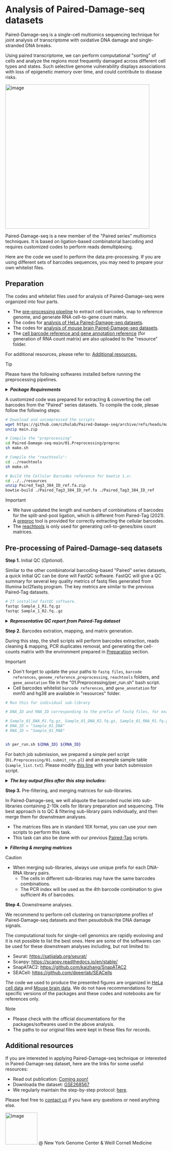 Analysis of Paired-Damage-seq datasets
=====

Paired-Damage-seq is a single-cell multiomics sequencing technique for joint analysis of transcriptome with oxidative DNA damage and single-stranded DNA breaks.

Using paired transcriptome, we can perform computational "sorting" of cells and analyze the regions most frequently damaged across different cell types and states. Such selective genome vulnerability displays associations with loss of epigenetic memory over time, and could contribute to disease risks.

<img width="450" alt="image" src="https://github.com/user-attachments/assets/1a73d64f-63fd-4e24-8059-a5051a2056a3" />

Paired-Damage-seq is a new member of the "Paired series" multiomics techniques. It is based on ligation-based combinatorial barcoding and requires customized codes to perform reads demultiplexing.

Here are the code we used to perform the data pre-processing. If you are using different sets of barcodes sequences, you may need to prepare your own whitelist files.

Preparation
-----
The codes and whitelist files used for analysis of Paired-Damage-seq were organized into four parts.
- The [pre-processing pipeline](https://github.com/czhulab/Paired-Damage-seq/tree/main/01.Preprocessing) to extract cell barcodes, map to reference genome, and generate RNA cell-to-gene count matrix.
- The codes for [analysis of HeLa Paired-Damage-seq datasets](https://github.com/czhulab/Paired-Damage-seq/tree/main/02.Analysis_HeLa).
- The codes for [analysis of mouse brain Paired-Damage-seq datasets](https://github.com/czhulab/Paired-Damage-seq/tree/main/03.Analysis_Brain).
- The [cell barcode reference and gene annotation reference](https://github.com/czhulab/Paired-Damage-seq/tree/main/resources) (for generation of RNA count matrix) are also uploaded to the "resource" folder.

For additional resources, please refer to: [Additional resources.](#additional-resources)


> [!TIP]
> Please have the following softwares installed before running the preprocessing pipelines.

  <details>

  _**<summary> Package Requirements </summary>**_
   If you have previously set up the environment for analysis of [Paired-Tag](https://github.com/cxzhu/Paired-Tag/tree/master) or [SIMPLE-seq](https://github.com/cxzhu/SIMPLE-seq), you may not need to re-install all of them.
  
  Name | Link
  --- | ---
  bowtie 1.x  | http://bowtie-bio.sourceforge.net/index.shtml
  bowtie 2.x  | http://bowtie-bio.sourceforge.net/bowtie2/index.shtml
  samtools (>1.3) | https://www.htslib.org
  STAR | https://github.com/alexdobin/STAR
  Trim_galore | https://www.bioinformatics.babraham.ac.uk/projects/trim_galore/
  FastQC (Optional) | https://www.bioinformatics.babraham.ac.uk/projects/fastqc/
  > - Generally we do not limit to specific versions of the above softwares, as long as the parameters format in bash scripts here match with the installed versions.
  > - An updated GCC complier is also required. 
  </details>

A customized code was prepared for extracting & converting the cell barcodes from the "Paired" series datasets. To compile the code, plesae follow the following steps:
```bash
# Download and uncompressed the scripts
wget https://github.com/czhulab/Paired-Damage-seq/archive/refs/heads/main.zip
unzip main.zip

# Compile the "preprocessing"
cd Paired-Damage-seq-main/01.Preprocessing/preproc
sh make.sh

# Compile the "reachtools":
cd ../reachtools
sh make.sh

# Build the Cellular Barcodes reference for bowtie 1.x:
cd ../../resources
unzip Paired_Tag3_384_ID_ref.fa.zip
bowtie-build ./Paired_Tag3_384_ID_ref.fa ./Paired_Tag3_384_ID_ref

```



> [!IMPORTANT]
> - We have updated the length and numbers of combinations of barcodes for the split-and-pool ligation, which is different from Paired-Tag (2021). A [preproc](https://github.com/czhulab/Paired-Damage-seq/tree/main/01.Preprocessing/preproc) tool is provided for correctly extracting the cellular barcodes.
> - The [reachtools](https://github.com/czhulab/Paired-Damage-seq/tree/main/01.Preprocessing/reachtools) is only used for generating cell-to-genes/bins count matrices. 

Pre-processing of Paired-Damage-seq datasets
---
**Step 1.**  Initial QC (_Optional_).

Similar to the other combinatorial barcoding-based "Paired" series datasets, a quick initial QC can be done will FastQC software. FastQC will give a QC summary for several key quality metrics of fastq files generated from Illumina bcl2fastq program. The key metrics are similar to the previous Paired-Tag datasets.

```bash
# If installed fastQC software.
fastqc Sample_1_R1.fq.gz
fastqc Sample_1_R2.fq..gz
```

  <details>

  _**<summary> Representative QC report from Paired-Tag dataset </summary>**_
  
  The image below shows the "Per base sequence content" and "Adapter Concent" sections of the FastQC output file from a representative Paired-Tag library.
  <img width="877" alt="image" src="https://github.com/user-attachments/assets/fcc61ff1-3f06-4452-bb2e-91734a7da8e4" />
  
   - As shown in Read1 report, there is a high fraction of G base in the 2nd base, that is expected from the library construction (no trimming are needed for this part as Bowtie2 will handle it properly).
   - For read2, there are 3 base balanced regions (UMI and barcode) between 3 base-inbalenced linkers (as indicated in the image).
     - If the linker regions does not show high fluctuation as in the representative image, that may indicate a low ligation efficiency.
   - For "Adapter Content" section, typically we will expect a low fraction of Nextera adaptor sequence (at 100th bp, 5%-20%; expect higher percentage if sequenced to 150 bp or longer) in Read2 library and negligible adaptor content from Read1 library.
   - Higher fraction of adaptors:
     - In RNA library indicates: amount of N5-Tn5 is too high in 2nd adaptor tagging step of RNA library.
     - In DNA library: tagmentation efficiency (antibody efficiency) are low, may expect low library complexity.
  </details>

**Step 2.**  Barcodes extration, mapping, and matrix generation.

During this step, the shell scripts will perform barcodes extraction, reads cleaning & mapping, PCR duplicates removal, and generating the cell-counts matrix with the environment prepared in [Preparation](#preparation) section.
> [!IMPORTANT]
> - Don't forget to update the your paths to ```fastq files```, ```barcode references```, ```genome_reference``` ,```preprocessing```, ```reachtools``` folders, and ```gene_annotation``` file in the "01.Preprocessing/per_run.sh" bash script.
> - Cell barcodes whitelist ```barcode references```, and ```gene_annotation``` for mm10 and hg38 are available in "resources" folder.


```bash
# Run this for individual sub-library

# DNA_ID and RNA_ID corresponding to the prefix of fastq files, for example:

# Sample_01_DNA_R1.fq.gz, Sample_01_DNA_R2.fq.gz, Sample_01_RNA_R1.fq.gz, Sample_01_RNA_R2.fq.gz
# DNA_ID = "Sample_01_DNA"
# RNA_ID = "Sample_01_RNA"


sh per_run.sh ${DNA_ID} ${RNA_ID}
```

For batch job submission, we prepared a simple perl script (```01.Preprocessing/01.submit_run.pl```) and an example sample table (```sample_list.txt```). Please modify [this line](https://github.com/czhulab/Paired-Damage-seq/blob/9fec3da3f4a80261b2281da11c3e20b433a914ff/01.Preprocessing/01.submit_run.pl#L12) with your batch submission script.

  <details>
    
  _**<summary>The key output files after this step includes: </summary>**_

   > - ```01.rawdata/*combined_DNA.fq.gz```: Extracted barcode reads with DNA restriction cutting sites, which are derived from PAT tagmentation.
   > - ```01.rawdata/*combined_RNA.fq.gz```: Extracted barcode reads with RNA restriction cutting sites, which are derived from reverse transcription.
   > - ```01.rawdata/*combined_UND.fq.gz```: Extracted barcode reads that cannot be assigned to DNA and RNA modalities, possible due to PCR/sequencing errors, and dimer fragments.
   > - ```01.rawdata/*BC_cov.fq.gz```: Converted fastq files with barcode IDs attached to ReadName lines.
   > - ```02.trimmed/*BC_cov_trimmed.fq.gz```: Cleaned reads that will be used for mapping. An additional optional QC can be performed on them.
   > - ```03.mapping_mm10/*_mm10_sorted.bam```: Mapped DNA and RNA bam files, before PCR duplicates removal.
   > - ```03.mapping_mm10/*_mm10_sorted_rmdup.bam```: Mapped DNA and RNA bam files, after PCR duplicates removal.
   > - ```04.*mtx2/```: Cell-counts matrix for individual sub-libraries, in 10X format.
    
  </details>

**Step 3.**  Pre-filtering, and merging matrices for sub-libraries.

In Paired-Damage-seq, we will aliquote the barcoded nuclei into sub-libraries containing 2-10k cells for library preparation and sequencing. THe best approach is to QC & filtering sub-library pairs individually, and then merge them for downstream analyses.
- The matrices files are in standard 10X format, you can use your own scripts to perform this task.
- This task can also be done with our previous [Paired-Tag](https://github.com/cxzhu/Paired-Tag/tree/master?tab=readme-ov-file#3-merge-sub-libraries-for-downstream-analysis) scripts.


<details>
    
_**<summary> Filtering & merging matrices </summary>**_
  
We recommend to filter barcodes with low reads numbers before maerging sub-libraries. The same scripts in [Paired-Tag](https://github.com/cxzhu/Paired-Tag/tree/master?tab=readme-ov-file#3-merge-sub-libraries-for-downstream-analysis) are compatible with Paired-Damage-seq here.
  
- Count & plot reads counts using R: [plot_reads_numbers.R]([rscripts/plot_reads_numbers.R](https://github.com/cxzhu/Paired-Tag/blob/b2f367391aba77b17c833cb5671058ee397a19af/rscripts/plot_reads_numbers.R))

  <img width="250" alt="image" src="https://github.com/user-attachments/assets/36ff403f-9b9d-4bb5-83cd-d8afba04c9e4" />
- Filter matrices pairs using perl: perl [filt_mtx.pl](https://github.com/cxzhu/Paired-Tag/blob/b2f367391aba77b17c833cb5671058ee397a19af/perlscripts/filt_mtx.pl)
  - Do not forget to modify the variables to specific files/prefix in the perl code.
  - Metadata file is generated from the R code above.
 
- Merge matrices using perl: perl [merge_mtx.pl](https://github.com/cxzhu/Paired-Tag/blob/b2f367391aba77b17c833cb5671058ee397a19af/perlscripts/merge_mtx.pl) merge_list.txt
  - Example ```merge_list.txt``` format is annotated in the script.

    <img width="350" alt="image" src="https://github.com/user-attachments/assets/4f21afd9-cb91-48ed-a838-d31108d92790" />
    
</details>
  
> [!CAUTION]
> - When merging sub-libraries, always use unique prefix for each DNA-RNA library pairs.
>    - The cells in different sub-libraries may have the same barcodes combinations.
>   - The PCR index will be used as the 4th barcode combination to give sufficient #s of barcodes.


**Step 4.**  Downstreame analyses.

We recommend to perform cell clustering on transcriptome profiles of Paired-Damage-seq datasets and then pesudobulk the DNA damage signals.

The computational tools for single-cell genomics are rapidly evoloving and it is not possible to list the best ones. Here are some of the softwares can be used for these downstream analyses including, but not limited to:
- Seurat: https://satijalab.org/seurat/
- Scanpy: https://scanpy.readthedocs.io/en/stable/
- SnapATAC2: https://github.com/kaizhang/SnapATAC2
- SEACell: https://github.com/dpeerlab/SEACells

The code we used to produce the presented figures are organized in [HeLa cell data](https://github.com/czhulab/Paired-Damage-seq/tree/main/02.Analysis_HeLa) and [Mouse brain data](https://github.com/czhulab/Paired-Damage-seq/tree/main/03.Analysis_Brain). We do not have recommendations for specific versions of the packages and these codes and notebooks are for references only.
> [!NOTE]
> - Please check with the official documentations for the packages/softwares used in the above analysis.
> - The paths to our original files were kept in these files for records. 


Additional resources
-----
  
  If you are interested in applying Paired-Damage-seq technique or interested in Paired-Damage-seq dataset, here are the links for some useful resources:
  - Read out publication: [Coming soon!]()
  - Downloada the dataset: [GSE268567](https://www.ncbi.nlm.nih.gov/geo/query/acc.cgi?acc=GSE268567)
  - We regularly maintain the step-by-step protocol: [here](Protocol/Protocol_Paired-Damage-seq_Jan2025.pdf).
  
  Please feel free to [contact us](https://czhulab.github.io/contact-us.html) if you have any questions or need anything else.
  

[<img width="100" alt="image" src="https://github.com/user-attachments/assets/66e848d8-b72f-423f-8b9c-1f9eda8038dd"/>](https://czhulab.github.io/index.html) @ New York Genome Center & Weill Cornell Medicine




